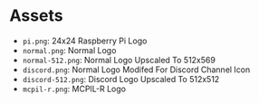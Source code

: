 # Assets
- ``pi.png``: 24x24 Raspberry Pi Logo
- ``normal.png``: Normal Logo
- ``normal-512.png``: Normal Logo Upscaled To 512x569
- ``discord.png``: Normal Logo Modifed For Discord Channel Icon
- ``discord-512.png``: Discord Logo Upscaled To 512x512
- ``mcpil-r.png``: MCPIL-R Logo
